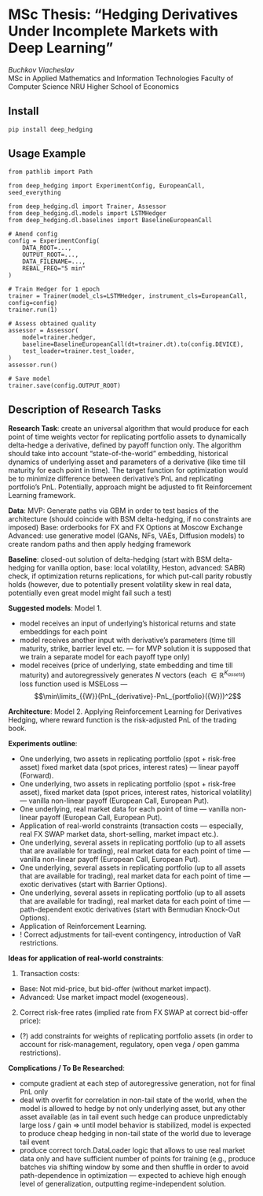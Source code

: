 # MSc Thesis: “Hedging Derivatives Under Incomplete Markets with Deep Learning”
_Buchkov Viacheslav_\
MSc in Applied Mathematics and 
Information Technologies
Faculty of Computer Science
NRU Higher School of Economics

## Install

```
pip install deep_hedging
```

## Usage Example

```
from pathlib import Path

from deep_hedging import ExperimentConfig, EuropeanCall, seed_everything

from deep_hedging.dl import Trainer, Assessor
from deep_hedging.dl.models import LSTMHedger
from deep_hedging.dl.baselines import BaselineEuropeanCall

# Amend config
config = ExperimentConfig(
    DATA_ROOT=...,
    OUTPUT_ROOT=...,
    DATA_FILENAME=...,
    REBAL_FREQ="5 min"
)

# Train Hedger for 1 epoch
trainer = Trainer(model_cls=LSTMHedger, instrument_cls=EuropeanCall, config=config)
trainer.run(1)

# Assess obtained quality
assessor = Assessor(
    model=trainer.hedger,
    baseline=BaselineEuropeanCall(dt=trainer.dt).to(config.DEVICE),
    test_loader=trainer.test_loader,
)
assessor.run()

# Save model
trainer.save(config.OUTPUT_ROOT)
```

## Description of Research Tasks

**Research Task**: create an universal algorithm that would produce for each point of time weights vector for replicating portfolio assets to dynamically delta-hedge a derivative, defined by payoff function only. The algorithm should take into account “state-of-the-world” embedding, historical dynamics of underlying asset and parameters of a derivative (like time till maturity for each point in time). The target function for optimization would be to minimize difference between derivative’s PnL and replicating portfolio’s PnL.
Potentially, approach might be adjusted to fit Reinforcement Learning framework.

**Data**:
MVP: Generate paths via GBM in order to test basics of the architecture (should coincide with BSM delta-hedging, if no constraints are imposed)
Base: orderbooks for FX and FX Options at Moscow Exchange
Advanced: use generative model (GANs, NFs, VAEs, Diffusion models) to create random paths and then apply hedging framework

**Baseline**:
closed-out solution of delta-hedging (start with BSM delta-hedging for vanilla option, base: local volatility, Heston, advanced: SABR)
check, if optimization returns replications, for which put-call parity robustly holds (however, due to potentially present volatility skew in real data, potentially even great model might fail such a test)

**Suggested models**:
Model 1.
* model receives an input of underlying’s historical returns and state embeddings for each point
* model receives another input with derivative’s parameters (time till maturity, strike, barrier level etc. — for MVP solution it is supposed that we train a separate model for each payoff type only)
* model receives (price of underlying, state embedding and time till maturity) and autoregressively generates $N$ vectors (each $\in \mathbb{R}^{K_{assets}}$)
loss function used is MSELoss — $$\min\limits_{{W}}(PnL_{derivative}-PnL_{portfolio}({W}))^2$$

**Architecture**:
Model 2.
Applying Reinforcement Learning for Derivatives Hedging, where reward function is the risk-adjusted PnL of the trading book.

**Experiments outline**:
* One underlying, two assets in replicating portfolio (spot + risk-free asset) fixed market data (spot prices, interest rates) — linear payoff (Forward).
* One underlying, two assets in replicating portfolio (spot + risk-free asset), fixed market data (spot prices, interest rates, historical volatility) — vanilla non-linear payoff (European Call, European Put).
* One underlying, real market data for each point of time — vanilla non-linear payoff (European Call, European Put).
* Application of real-world constraints (transaction costs — especially, real FX SWAP market data, short-selling, market impact etc.).
* One underlying, several assets in replicating portfolio (up to all assets that are available for trading), real market data for each point of time — vanilla non-linear payoff (European Call, European Put).
* One underlying, several assets in replicating portfolio (up to all assets that are available for trading), real market data for each point of time — exotic derivatives (start with Barrier Options).
* One underlying, several assets in replicating portfolio (up to all assets that are available for trading), real market data for each point of time — path-dependent exotic derivatives (start with Bermudian Knock-Out Options).
* Application of Reinforcement Learning.
* ! Correct adjustments for tail-event contingency, introduction of VaR restrictions.

**Ideas for application of real-world constraints**:
1. Transaction costs:
* Base: Not mid-price, but bid-offer (without market impact).
* Advanced: Use market impact model (exogeneous).
2. Correct risk-free rates (implied rate from FX SWAP at correct bid-offer price):
* (?) add constraints for weights of replicating portfolio assets (in order to account for risk-management, regulatory, open vega / open gamma restrictions).

**Complications / To Be Researched**:
* compute gradient at each step of autoregressive generation, not for final PnL only
* deal with overfit for correlation in non-tail state of the world, when the model is allowed to hedge by not only underlying asset, but any other asset available (as in tail event such hedge can produce unpredictably large loss / gain => until model behavior is stabilized, model is expected to produce cheap hedging in non-tail state of the world due to leverage tail event
* produce correct torch.DataLoader logic that allows to use real market data only and have sufficient number of points for training (e.g., produce batches via shifting window by some  and then shuffle in order to avoid path-dependence in optimization — expected to achieve high enough level of generalization, outputting regime-independent solution.
